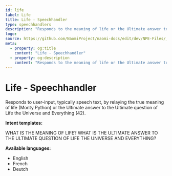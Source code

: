 ```yaml
---
id: life
label: Life
title: Life - Speechhandler
type: speechhandlers
description: "Responds to the meaning of life or the Ultimate answer to the Ultimate question of Life the Universe and Everything."
logo:
source: https://github.com/NaomiProject/naomi-docs/edit/dev/NPE-Files/_plugins_speechhandlers/Life/readme.md
meta:
  - property: og:title
    content: "Life - Speechhandler"
  - property: og:description
    content: "Responds to the meaning of life or the Ultimate answer to the Ultimate question of Life the Universe and Everything."
---
```



# Life - Speechhandler <Badge text="Included"/>

Responds to user-input, typically speech text, by relaying the true meaning of life (Monty Python) or the Ultimate answer to the Ultimate question of Life the Universe and Everything (42).

**Intent templates:**

WHAT IS THE MEANING OF LIFE?
WHAT IS THE ULTIMATE ANSWER TO THE ULTIMATE QUESTION OF LIFE THE UNIVERSE AND EVERYTHING?

**Available languages:**

* English
* French
* Deutch

<EditPageLink/>